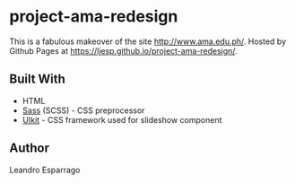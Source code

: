 # project-ama-redesign
This is a fabulous makeover of the site http://www.ama.edu.ph/. Hosted by Github Pages at https://ljesp.github.io/project-ama-redesign/.

## Built With
* HTML
* [Sass](https://sass-lang.com/) (SCSS) - CSS preprocessor
* [UIkit](https://getuikit.com/) - CSS framework used for slideshow component

## Author
Leandro Esparrago
